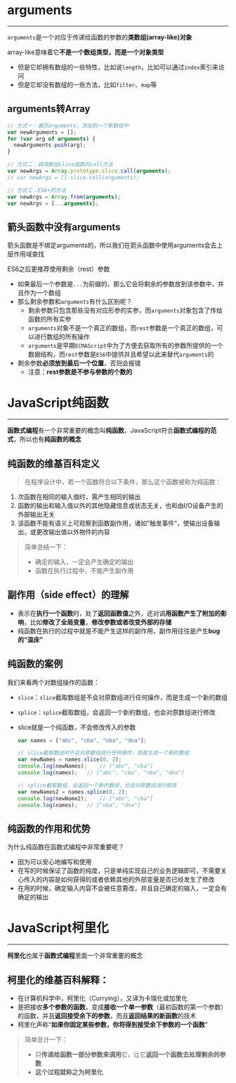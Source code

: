 # arguments

---

`arguments`是一个对应于传递给函数的参数的**类数组(array-like)对象**

array-like意味着它**不是一个数组类型，而是一个对象类型**

+ 但是它却拥有数组的一些特性，比如说`length`，比如可以通过`index`索引来访问
+ 但是它却没有数组的一些方法，比如`filter`、`map`等

## arguments转Array

```js
// 方式一：遍历arguments，添加到一个新数组中
var newArguments = [];
for (var arg of arguments) {
  newArguments.push(arg);
}

// 方式二：调用数组slice函数的call方法
var newArgs = Array.prototype.slice.call(arguments);
// var newArgs = [].slice.call(arguments);

// 方式三：ES6+的方法
var newArgs = Array.from(arguments);
var newArgs = [...arguments];
```

## 箭头函数中没有arguments

箭头函数是不绑定arguments的，所以我们在箭头函数中使用arguments会去上层作用域查找

ES6之后更推荐使用剩余（rest）参数

+ 如果最后一个参数是`...`为前缀的，那么它会将剩余的参数放到该参数中，并且作为一个数组
+ 那么剩余参数和`arguments`有什么区别呢？
  + 剩余参数只包含那些没有对应形参的实参，而`arguments`对象包含了传给函数的所有实参
  + `arguments`对象不是一个真正的数组，而`rest`参数是一个真正的数组，可以进行数组的所有操作
  + `arguments`是早期`ECMAScript`中为了方便去获取所有的参数所提供的一个数据结构，而`rest`参数是`ES6`中提供并且希望以此来替代`arguments`的
+ 剩余参数**必须放到最后一个位置**，否则会报错
  + 注意：**rest参数是不参与参数的个数的**

# JavaScript纯函数

---

**函数式编程**有一个非常重要的概念叫**纯函数**，JavaScript符合**函数式编程的范式**，所以也有**纯函数的概念**

## 纯函数的维基百科定义

> 在程序设计中，若一个函数符合以下条件，那么这个函数被称为纯函数：

1. 次函数在相同的输入值时，需产生相同的输出
2. 函数的输出和输入值以外的其他隐藏信息或状态无关，也和由I/O设备产生的外部输出无关
3. 该函数不能有语义上可观察到函数副作用，诸如”触发事件“，使输出设备输出，或更改输出值以外物件的内容

> 简单总结一下：
>
> + 确定的输入，一定会产生确定的输出
> + 函数在执行过程中，不能产生副作用

## 副作用（side effect）的理解

+ 表示在**执行一个函数**时，处了**返回函数值**之外，还对调**用函数产生了附加的影响**，比如**修改了全局变量**，**修改参数或者改变外部的存储**
+ 纯函数在执行的过程中就是不能产生这样的副作用，副作用往往是产生**bug的“温床”**

## 纯函数的案例

我们来看两个对数组操作的函数：

+ `slice`：`slice`截取数组是不会对原数组进行任何操作，而是生成一个新的数组

+ `splice`：`splice`截取数组，会返回一个新的数组，也会对原数组进行修改

+ slice就是一个纯函数，不会修改传入的参数

  ```js
  var names = ["abc", "cba", "nba", "dna"];
  
  // slice截取数组时不会对原数组进行任何操作，而是生成一个新的数组
  var newNames = names.slice(0, 2);
  console.log(newNames);	// ["abc", "cba"]
  console.log(names);	// ["abc", "cba", "nba", "dna"]
  
  // splice截取数组，会返回一个新的数组，也会对原数组进行修改
  var newNames2 = names.splice(0, 2);
  console.log(newName2);	// ["abc", "cba"]
  console.log(names);	// ["nba", "dna"]
  ```

## 纯函数的作用和优势

为什么纯函数在函数式编程中非常重要呢？

+ 因为可以安心地编写和使用
+ 在写的时候保证了函数的纯度，只是单纯实现自己的业务逻辑即可，不需要关心传入的内容是如何获得的或者依赖其他的外部变量是否已经发生了修改
+ 在用的时候，确定输入内容不会被任意篡改，并且自己确定的输入，一定会有确定的输出

# JavaScript柯里化

---

**柯里化**也属于**函数式编程**里面一个非常重要的概念

## 柯里化的维基百科解释：

+ 在计算机科学中，柯里化（Currying），又译为卡瑞化或加里化
+ 是把接收**多个参数的函数**，变成**接收一个单一参数**（最初函数的第一个参数）的函数，并且**返回接受余下的参数**，而且**返回结果的新函数**的技术
+ 柯里化声称“**如果你固定某些参数，你将得到接受余下参数的一个函数**”

> 简单总计一下：
>
> + 只**传递给函数一部分参数来调用**它，让它**返回一个函数去处理剩余的参数**
> + **这个过程就称之为柯里化**

 